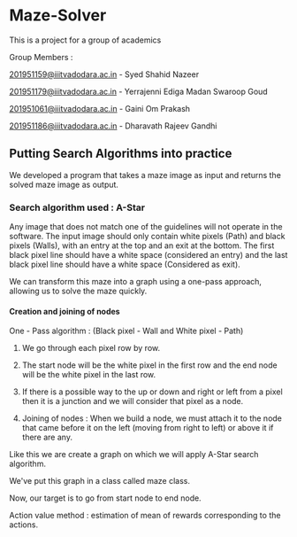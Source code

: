 # Maze-Solver

This is a project for a group of academics

Group Members :

201951159@iiitvadodara.ac.in - Syed Shahid Nazeer

201951179@iiitvadodara.ac.in - Yerrajenni Ediga Madan Swaroop Goud

201951061@iiitvadodara.ac.in - Gaini Om Prakash

201951186@iiitvadodara.ac.in - Dharavath Rajeev Gandhi


## Putting Search Algorithms into practice

We developed a program that takes a maze image as input and returns the solved maze image as output. 

### Search algorithm used : A-Star

Any image that does not match one of the guidelines will not operate in the software. The input image should only contain white pixels (Path) and black pixels (Walls), with an entry at the top and an exit at the bottom. The first black pixel line should have a white space (considered an entry) and the last black pixel line should have a white space (Considered as exit).


We can transform this maze into a graph using a one-pass approach, allowing us to solve the maze quickly.

#### Creation and joining of nodes

One - Pass algorithm : (Black pixel - Wall and White pixel - Path)

1. We go through each pixel row by row.
 
2. The start node will be the white pixel in the first row and the end node will be the white pixel in the last row.

3. If there is a possible way to the up or down and right or left from a pixel then it is a junction and we will consider that pixel as a node.

4. Joining of nodes : When we build a node, we must attach it to the node that came before it on the left (moving from right to left) or above it if there are any.


Like this we are create a graph on which we will apply A-Star search algorithm.

We've put this graph in a class called maze class.

Now, our target is to go from start node to end node.


Action value method : estimation of mean of rewards corresponding to the actions.










